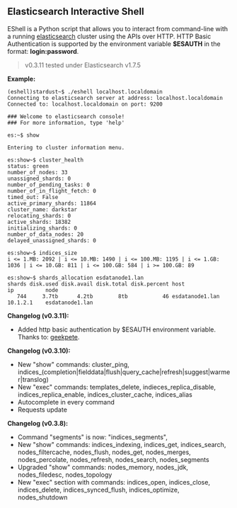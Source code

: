 ## Elasticsearch Interactive Shell ##

EShell is a Python script that allows you to interact from command-line with a running [elasticsearch](https://www.elastic.co/products/elasticsearch)
cluster using the APIs over HTTP. HTTP Basic Authentication is supported by the environment variable **$ESAUTH** in the format: **login:password**.

> v0.3.11 tested under Elasticsearch v1.7.5

**Example:**

```
(eshell)stardust~$ ./eshell localhost.localdomain
Connecting to elasticsearch server at address: localhost.localdomain
Connected to: localhost.localdomain on port: 9200

### Welcome to elasticsearch console!
### For more information, type 'help'

es:~$ show

Entering to cluster information menu.

es:show~$ cluster_health
status: green
number_of_nodes: 33
unassigned_shards: 0
number_of_pending_tasks: 0
number_of_in_flight_fetch: 0
timed_out: False
active_primary_shards: 11864
cluster_name: darkstar
relocating_shards: 0
active_shards: 18382
initializing_shards: 0
number_of_data_nodes: 20
delayed_unassigned_shards: 0

es:show~$ indices_size
i <= 1.MB: 2092 | i <= 10.MB: 1490 | i <= 100.MB: 1195 | i <= 1.GB: 1036 | i <= 10.GB: 811 | i <= 100.GB: 584 | i >= 100.GB: 89

es:show~$ shards_allocation esdatanode1.lan
shards disk.used disk.avail disk.total disk.percent host             ip          node
   744     3.7tb      4.2tb        8tb           46 esdatanode1.lan  10.1.2.1    esdatanode1.lan
```
**Changelog (v0.3.11):**

- Added http basic authentication by $ESAUTH environment variable. Thanks to: [geekpete](https://github.com/geekpete).

**Changelog (v0.3.10):**

- New "show" commands: cluster_ping, indices_(completion|fielddata|flush|query_cache|refresh|suggest|warmer|translog)
- New "exec" commands: templates_delete, indieces_replica_disable, indices_replica_enable, indices_cluster_cache, indices_alias
- Autocomplete in every command
- Requests update

**Changelog (v0.3.8):**

- Command "segments" is now: "indices_segments",
- New "show" commands: indices_indexing, indices_get, indices_search, nodes_filtercache, nodes_flush, nodes_get, nodes_merges, nodes_percolate, nodes_refresh, nodes_search, nodes_segments
- Upgraded "show" commands: nodes_memory, nodes_jdk, nodes_filedesc, nodes_topology
- New "exec" section with commands: indices_open, indices_close, indices_delete, indices_synced_flush, indices_optimize, nodes_shutdown

